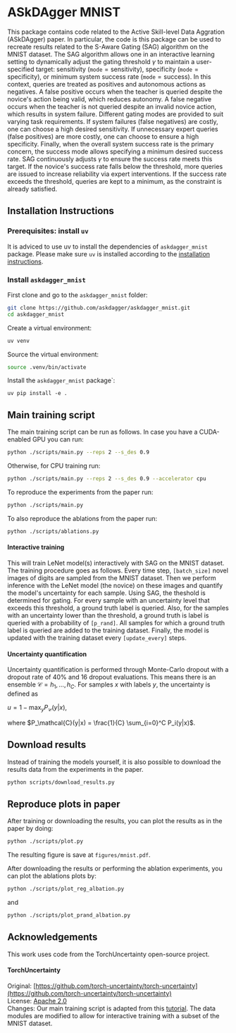 # ASkDAgger MNIST

This package contains code related to the Active Skill-level Data Aggration (ASkDAgger) paper.
In particular, the code is this package can be used to recreate results related to the S-Aware Gating (SAG) algorithm on the MNIST dataset.
The SAG algorithm allows one in an interactive learning setting to dynamically adjust the gating threshold $\gamma$ to maintain a user-specified target: sensitivity ($\texttt{mode} = \mathrm{sensitivity}$), specificity ($\texttt{mode} = \mathrm{specificity}$), or minimum system success rate ($\texttt{mode} = \mathrm{success}$).
In this context, queries are treated as positives and autonomous actions as negatives.
A false positive occurs when the teacher is queried despite the novice's action being valid, which reduces autonomy.
A false negative occurs when the teacher is not queried despite an invalid novice action, which results in system failure.
Different gating modes are provided to suit varying task requirements.
If system failures (false negatives) are costly, one can choose a high desired sensitivity.
If unnecessary expert queries (false positives) are more costly, one can choose to ensure a high specificity.
Finally, when the overall system success rate is the primary concern, the success mode allows specifying a minimum desired success rate.
SAG continuously adjusts $\gamma$ to ensure the success rate meets this target.
If the novice's success rate falls below the threshold, more queries are issued to increase reliability via expert interventions.
If the success rate exceeds the threshold, queries are kept to a minimum, as the constraint is already satisfied.

## Installation Instructions

### Prerequisites: install `uv`

It is adviced to use uv to install the dependencies of `askdagger_mnist` package.
Please make sure `uv` is installed according to the [installation instructions](https://github.com/astral-sh/uv?tab=readme-ov-file#installation).

### Install `askdagger_mnist`

First clone and go to the `askdagger_mnist` folder:

```bash
git clone https://github.com/askdagger/askdagger_mnist.git
cd askdagger_mnist
```

Create a virtual environment:

```bash
uv venv
```

Source the virtual environment:

```bash
source .venv/bin/activate
```

Install the `askdagger_mnist` package`:

```
uv pip install -e .
```

## Main training script

The main training script can be run as follows.
In case you have a CUDA-enabled GPU you can run:

```bash
python ./scripts/main.py --reps 2 --s_des 0.9
```

Otherwise, for CPU training run:

```bash
python ./scripts/main.py --reps 2 --s_des 0.9 --accelerator cpu
```

To reproduce the experiments from the paper run:

```bash
python ./scripts/main.py
```

To also reproduce the ablations from the paper run:

```bash
python ./scripts/ablations.py
```

#### Interactive training

This will train LeNet model(s) interactively with SAG on the MNIST dataset.
The training procedure goes as follows.
Every time step, `[batch_size]` novel images of digits are sampled from the MNIST dataset.
Then we perform inference with the LeNet model (the novice) on these images and quantify the model's uncertainty for each sample.
Using SAG, the theshold is determined for gating.
For every sample with an uncertainty level that exceeds this threshold, a ground truth label is queried.
Also, for the samples with an uncertainty lower than the threshold, a ground truth is label is queried with a probability of `[p_rand]`.
All samples for which a ground truth label is queried are added to the training dataset.
Finally, the model is updated with the training dataset every `[update_every]` steps.

#### Uncertainty quantification
Uncertainty quantification is performed through Monte-Carlo dropout with a dropout rate of 40% and 16 dropout evaluations.
This means there is an ensemble $\mathcal{C} = h_1, \dots, h_C$.
For samples $x$ with labels $y$, the uncertainty is defined as

$u = 1 - \max_y P_\mathcal{C}(y|x)$,

where $P_\mathcal{C}(y|x) = \frac{1}{C} \sum_{i=0}^C P_i(y|x)$.


## Download results

Instead of training the models yourself, it is also possible to download the results data from the experiments in the paper.

```bash
python scripts/download_results.py
```

## Reproduce plots in paper

After training or downloading the results, you can plot the results as in the paper by doing:

```bash
python ./scripts/plot.py
```

The resulting figure is save at `figures/mnist.pdf`.

After downloading the results or performing the ablation experiments, you can plot the ablations plots by:

```bash
python ./scripts/plot_reg_albation.py
```

and

```bash
python ./scripts/plot_prand_albation.py
```

## Acknowledgements

This work uses code from the TorchUncertainty open-source project.

#### TorchUncertainty
Original:  [https://github.com/torch-uncertainty/torch-uncertainty](https://github.com/torch-uncertainty/torch-uncertainty)  
License: [Apache 2.0](https://github.com/torch-uncertainty/torch-uncertainty/blob/main/LICENSE)    
Changes: Our main training script is adapted from this [tutorial](https://torch-uncertainty.github.io/auto_tutorials/tutorial_mc_dropout.html#sphx-glr-auto-tutorials-tutorial-mc-dropout-py).
The data modules are modified to allow for interactive training with a subset of the MNIST dataset.